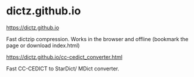 # dictz.github.io
https://dictz.github.io

Fast dictzip compression. Works in the browser and offline (bookmark the page or download index.html)


https://dictz.github.io/cc-cedict_converter.html

Fast CC-CEDICT to StarDict/ MDict converter. 
